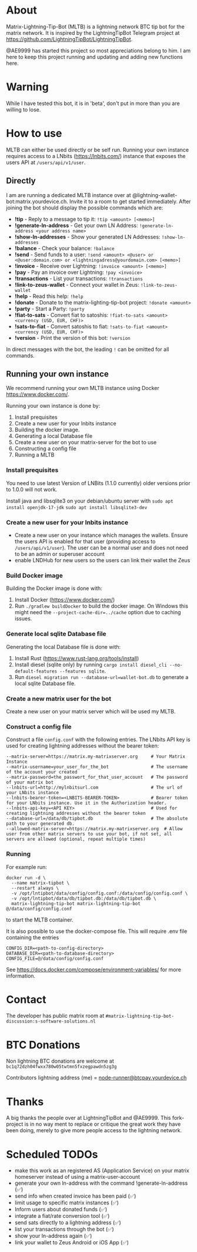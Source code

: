  # About
Matrix-Lightning-Tip-Bot (MLTB) is a lightning network BTC tip bot for the matrix network. It is inspired by the LightningTipBot Telegram project at https://github.com/LightningTipBot/LightningTipBot.

@AE9999 has started this project so most appreciations belong to him. I am here to keep this project running and updating and adding new functions here.

# Warning
While I have tested this bot, it is in 'beta', don't put in more than you are willing to lose.

# How to use
MLTB can either be used directly or be self run. Running your own instance requires access to a LNbits (https://lnbits.com/) instance that exposes the users API at `/users/api/v1/user`.

## Directly
I am are running a dedicated MLTB instance over at @lightning-wallet-bot:matrix.yourdevice.ch. Invite it to a room to get started immediately. After joining the bot should display the possible commands which are:

* **!tip** - Reply to a message to tip it: `!tip <amount> [<memo>]`
* **!generate-ln-address** - Get your own LN Address: `!generate-ln-address <your address name>`
* **!show-ln-addresses** - Show your generated LN Addresses: `!show-ln-addresses`
* **!balance** - Check your balance: `!balance`
* **!send** - Send funds to a user: `!send <amount> <@user> or <@user:domain.com> or <lightningadress@yourdomain.com> [<memo>]`
* **!invoice** - Receive over Lightning: `!invoice <amount> [<memo>]`
* **!pay** - Pay an invoice over Lightning: `!pay <invoice>`
* **!transactions** - List your transactions: `!transactions`
* **!link-to-zeus-wallet** - Connect your wallet in Zeus: `!link-to-zeus-wallet`
* **!help** - Read this help: `!help`
* **!donate** - Donate to the matrix-lighting-tip-bot project: `!donate <amount>`
* **!party** - Start a Party: `!party`
* **!fiat-to-sats** - Convert fiat to satoshis: `!fiat-to-sats <amount> <currency (USD, EUR, CHF)>`
* **!sats-to-fiat** - Convert satoshis to fiat: `!sats-to-fiat <amount> <currency (USD, EUR, CHF)>`
* **!version** - Print the version of this bot: `!version`

In direct messages with the bot, the leading `!` can be omitted for all commands.

## Running your own instance
We recommend running your own MLTB instance using Docker https://www.docker.com/.

Running your own instance is done by:
1. Install prequisites
2. Create a new user for your lnbits instance
3. Building the docker image.
4. Generating a local Database file
5. Create a new user on your matrix-server for the bot to use
6. Constructing a config file
7. Running a MLTB

### Install prequisites

You need to use latest Version of LNBits (1.1.0 currently) older versions prior to 1.0.0 will not work. 

Install java and libsqlite3 on your debian/ubuntu server with
`sudo apt install openjdk-17-jdk`
`sudo apt install libsqlite3-dev`

### Create a new user for your lnbits instance
- Create a new user on your instance which manages the wallets. Ensure the users API is enabled for that user (providing access to `/users/api/v1/user`). The user can be a normal user and does not need to be an admin or superuser account
- enable LNDHub for new users so the users can link their wallet the Zeus

### Build Docker image
Building the Docker image is done with:
1. Install Docker (https://www.docker.com/)
2. Run `./gradlew buildDocker`  to build the docker image. On Windows this might need the `--project-cache-dir=../cache` option due to caching issues.

### Generate local sqlite Database file
Generating the local Database file is done with:
1. Install Rust (https://www.rust-lang.org/tools/install)
2. Install diesel (sqlite only) by running `cargo install diesel_cli --no-default-features --features sqlite`.
3. Run `diesel migration run --database-url=wallet-bot.db` to generate a local sqlite Database file.

### Create a new matrix user for the bot
Create a new user on your matrix server which will be used my MLTB.

### Construct a config file
Construct a file `config.conf` with the following entries. The LNbits API key is
used for creating lightning addresses without the bearer token:
```
--matrix-server=https://matrix.my-matrixserver.org     # Your Matrix Instance
--matrix-username=your_user_for_the_bot                # The username of the account your created
--matrix-password=the_passwort_for_that_user_account   # The password of your matrix bot
--lnbits-url=http://mylnbitsurl.com                    # The url of your LNbits instance
--lnbits-bearer-token=<LNBITS-BEARER-TOKEN>            # Bearer token for your LNbits instance. Use it in the Authorization header.
--lnbits-api-key=<API KEY>                             # Used for creating lightning addresses without the bearer token
--database-url=/data/db/tipbot.db                      # The absolute path to your generated db.
--allowed-matrix-server=https://matrix.my-matrixserver.org  # Allow user from other matrix servers to use your bot, if not set, all servers are allowed (optional, repeat multiple times)
```

### Running
For example run: 

```
docker run -d \
  --name matrix-tipbot \
  --restart always \
  -v /opt/lntipbot/data/config/config.conf:/data/config/config.conf \
  -v /opt/lntipbot/data/db/tipbot.db:/data/db/tipbot.db \
  matrix-lightning-tip-bot matrix-lightning-tip-bot @/data/config/config.conf
```

to start the MLTB container.

It is also possible to use the docker-compose file. This will require .env file containing the entries
```
CONFIG_DIR=<path-to-config-directory>
DATABASE_DIR=<path-to-database-directory>
CONFIG_FILE=@/data/config/config.conf
```
See https://docs.docker.com/compose/environment-variables/ for more information.

# Contact
The developer has public matrix room at `#matrix-lightning-tip-bot-discussion:s-software-solutions.nl`
# BTC Donations
Non lightning BTC donations are welcome at `bc1q72dzh04fwxx780w05twtmn5fxzegpawdn5zg3g`

Contributors lightning address (me) = node-runner@btcpay.yourdevice.ch

# Thanks
A big thanks the people over at LightningTipBot and @AE9999. This fork-project is in no way ment to replace or critique the great work they have been doing, merely to give more people access to the lightning network.

# Scheduled TODOs
- make this work as an registered AS (Application Service) on your matrix homeserver instead of using a matrix-user-account
- generate your own ln-address with the command !generate-ln-address (✅)
- send info when created invoice has been paid (✅)
- limit usage to specific matrix instances (✅)
- Inform users about donated funds (✅)
- integrate a fiat/rate conversion tool (✅)
- send sats directly to a lightning address (✅)
- list your transactions through the bot (✅)
- show your ln-address again (✅)
- link your wallet to Zeus Android or iOS App (✅)
